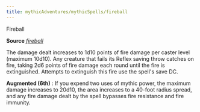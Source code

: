 ```yaml
---
title: mythicAdventures/mythicSpells/fireball
---
```

Fireball

**Source** [_fireball_](spells/fireball.md#_fireball)

The damage dealt increases to 1d10 points of fire damage per caster level (maximum 10d10). Any creature that fails its Reflex saving throw catches on fire, taking 2d6 points of fire damage each round until the fire is extinguished. Attempts to extinguish this fire use the spell's save DC.

**Augmented (6th)** : If you expend two uses of mythic power, the maximum damage increases to 20d10, the area increases to a 40-foot radius spread, and any fire damage dealt by the spell bypasses fire resistance and fire immunity.


